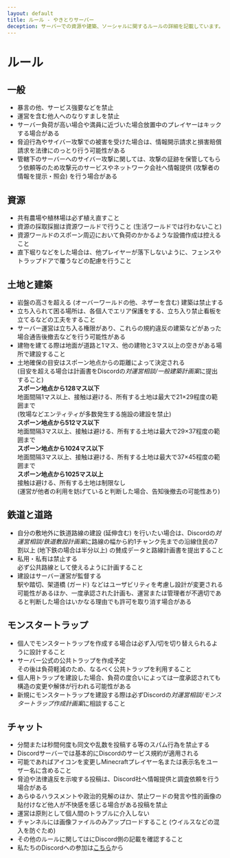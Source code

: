 ```yaml
---
layout: default
title: ルール - やきとりサーバー
deception: サーバーでの資源や建築、ソーシャルに関するルールの詳細を記載しています。
---
```

# ルール

## 一般
- 暴言の他、サービス強要などを禁止
- 運営を含む他人へのなりすましを禁止
- サーバー負荷が高い場合や満員に近づいた場合放置中のプレイヤーはキックする場合がある
- 脅迫行為やサイバー攻撃での被害を受けた場合は、情報開示請求と損害賠償請求を法律にのっとり行う可能性がある
- 管轄下のサーバーへのサイバー攻撃に関しては、攻撃の証跡を保管してもらう依頼等のため攻撃元のサービスやネットワーク会社へ情報提供 (攻撃者の情報を提示・照会) を行う場合がある

## 資源
- 共有農場や植林場は必ず植え直すこと
- 資源の採取採掘は資源ワールドで行うこと (生活ワールドでは行わないこと)
- 資源ワールドのスポーン周辺において負荷のかかるような設備作成は控えること
- 直下堀りなどをした場合は、他プレイヤーが落下しないように、フェンスやトラップドアで覆うなどの配慮を行うこと

## 土地と建築
- 岩盤の高さを超える (オーバーワールドの他、ネザーを含む) 建築は禁止する
- 立ち入られて困る場所は、各個人でエリア保護をする、立ち入り禁止看板を立てるなどの工夫をすること
- サーバー運営は立ち入る権限があり、これらの規約違反の建築などがあった場合通告後撤去などを行う可能性がある
- 建物を建てる際は地面が道路と1マス、他の建物と3マス以上の空きがある場所で建設すること
- 土地確保の目安はスポーン地点からの距離によって決定される  
(目安を超える場合は計画書をDiscordの*対運営相談/一般建築計画案*に提出すること)  
    **スポーン地点から128マス以下**  
        地面間隔1マス以上、接触は避ける、所有する土地は最大で21×29程度の範囲まで  
        (牧場などエンティティが多数発生する施設の建設を禁止)  
    **スポーン地点から512マス以下**  
        地面間隔3マス以上、接触は避ける、所有する土地は最大で29×37程度の範囲まで  
    **スポーン地点から1024マス以下**  
        地面間隔3マス以上、接触は避ける、所有する土地は最大で37×45程度の範囲まで  
    **スポーン地点から1025マス以上**  
        接触は避ける、所有する土地は制限なし  
        (運営が他者の利用を妨げていると判断した場合、告知後撤去の可能性あり)

## 鉄道と道路
- 自分の敷地外に鉄道路線の建設 (延伸含む) を行いたい場合は、Discordの*対運営相談/鉄道敷設計画案*に路線の幅から約1チャンク先までの沿線住民の7割以上 (地下鉄の場合は半分以上) の賛成データと路線計画書を提出すること
- 私用・私有は禁止する  
必ず公共路線として使えるように計画すること
- 建設はサーバー運営が監督する  
駅や踏切、架道橋 (ガード) などはユーザビリティを考慮し設計が変更される可能性があるほか、一度承認された計画も、運営または管理者が不適切であると判断した場合はいかなる理由でも許可を取り消す場合がある

## モンスタートラップ
- 個人でモンスタートラップを作成する場合は必ず入/切を切り替えられるように設計すること
- サーバー公式の公共トラップを作成予定  
その後は負荷軽減のため、なるべく公共トラップを利用すること
- 個人用トラップを建設した場合、負荷の度合いによっては一度承認されても構造の変更や解体が行われる可能性がある
- 新規にモンスタートラップを建設する際は必ずDiscordの*対運営相談/モンスタートラップ作成計画案*に相談すること

## チャット
- 分間または秒間何度も同文や乱数を投稿する等のスパム行為を禁止する
- Discordサーバーでは基本的にDiscordのサービス規約が適用される
- 可能であればアイコンを変更しMinecraftプレイヤー名または表示名をユーザー名に含めること
- 脅迫や法律違反を示唆する投稿は、Discord社へ情報提供と調査依頼を行う場合がある
- あらゆるハラスメントや政治的見解のほか、禁止ワードの発言や性的画像の貼付けなど他人が不快感を感じる場合がある投稿を禁止
- 運営は原則として個人間のトラブルに介入しない
- チャンネルには画像ファイルのみアップロードすること (ウイルスなどの混入を防ぐため)
- その他のルールに関してはにDiscord側の記載を確認すること
- 私たちのDiscordへの参加は[こちら](https://discord.gg/EWfrwBFspF)から